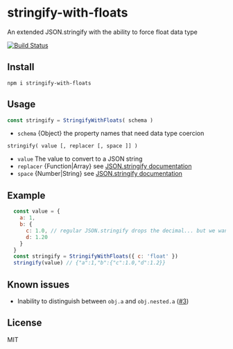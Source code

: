 # stringify-with-floats

An extended JSON.stringify with the ability to force float data type

[![Build Status](https://travis-ci.com/WW-Digital/stringify-with-floats.svg?branch=master)](https://travis-ci.com/WW-Digital/stringify-with-floats)

## Install

```
npm i stringify-with-floats
```

## Usage

```js
const stringify = StringifyWithFloats( schema )
```

- `schema` {Object} the property names that need data type coercion 

```
stringify( value [, replacer [, space ]] )
```

- `value` The value to convert to a JSON string
- `replacer` {Function|Array} see [JSON.stringify documentation](https://developer.mozilla.org/en-US/docs/Web/JavaScript/Reference/Global_Objects/JSON/stringify#The_replacer_parameter)
- `space` {Number|String} see [JSON.stringify documentation](https://developer.mozilla.org/en-US/docs/Web/JavaScript/Reference/Global_Objects/JSON/stringify#The_space_argument)

## Example

```js
  const value = {
    a: 1,
    b: {
      c: 1.0, // regular JSON.stringify drops the decimal... but we want to keep it!
      d: 1.20
    }
  }
  const stringify = StringifyWithFloats({ c: 'float' })
  stringify(value) // {"a":1,"b":{"c":1.0,"d":1.2}}
```

## Known issues

- Inability to distinguish between `obj.a` and `obj.nested.a` ([#3](https://github.com/WW-Digital/stringify-with-floats/issues/3))

## License

MIT